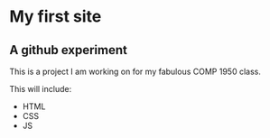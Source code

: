 # My first site
## A github experiment

This is a project I am working on for my fabulous COMP 1950 class.

This will include:

* HTML
* CSS
* JS